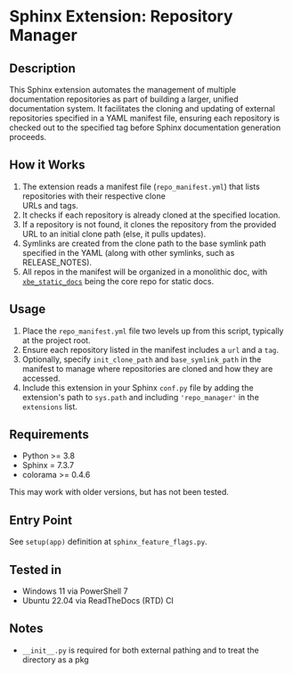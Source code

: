 # Sphinx Extension: Repository Manager

## Description

This Sphinx extension automates the management of multiple documentation repositories as part of building a larger,
unified documentation system. It facilitates the cloning and updating of external repositories specified in a YAML
manifest file, ensuring each repository is checked out to the specified tag before Sphinx documentation generation
proceeds.

## How it Works

1. The extension reads a manifest file (`repo_manifest.yml`) that lists repositories with their respective clone \
   URLs and tags.
2. It checks if each repository is already cloned at the specified location.
3. If a repository is not found, it clones the repository from the provided URL to an initial clone path 
   (else, it pulls updates).
4. Symlinks are created from the clone path to the base symlink path specified in the YAML 
   (along with other symlinks, such as RELEASE_NOTES).
5. All repos in the manifest will be organized in a monolithic doc, with
   [`xbe_static_docs`](https://source.goxbe.io/Core/docs/xbe_static_docs) being the core repo for static docs.

## Usage

1. Place the `repo_manifest.yml` file two levels up from this script, typically at the project root.
2. Ensure each repository listed in the manifest includes a `url` and a `tag`.
3. Optionally, specify `init_clone_path` and `base_symlink_path` in the manifest to manage where repositories are cloned and how they are accessed.
4. Include this extension in your Sphinx `conf.py` file by adding the extension's path to `sys.path` and including `'repo_manager'` in the `extensions` list.

## Requirements

- Python >= 3.8
- Sphinx = 7.3.7
- colorama >= 0.4.6

This may work with older versions, but has not been tested.

## Entry Point

See `setup(app)` definition at `sphinx_feature_flags.py`.

## Tested in

- Windows 11 via PowerShell 7
- Ubuntu 22.04 via ReadTheDocs (RTD) CI

## Notes

- `__init__.py` is required for both external pathing and to treat the directory as a pkg
